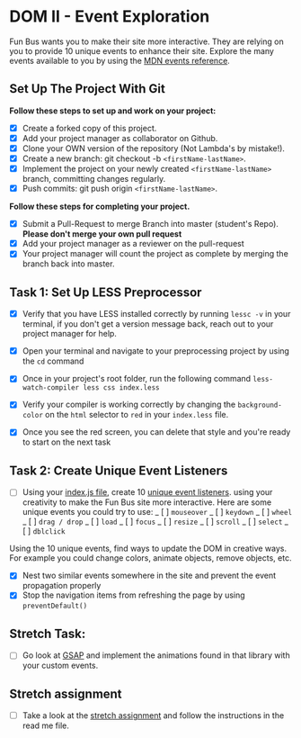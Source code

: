 # DOM II - Event Exploration

Fun Bus wants you to make their site more interactive. They are relying on you to provide 10 unique events to enhance their site. Explore the many events available to you by using the [MDN events reference](https://developer.mozilla.org/en-US/docs/Web/Events).

## Set Up The Project With Git

**Follow these steps to set up and work on your project:**

-   [x] Create a forked copy of this project.
-   [x] Add your project manager as collaborator on Github.
-   [x] Clone your OWN version of the repository (Not Lambda's by mistake!).
-   [x] Create a new branch: git checkout -b `<firstName-lastName>`.
-   [x] Implement the project on your newly created `<firstName-lastName>` branch, committing changes regularly.
-   [x] Push commits: git push origin `<firstName-lastName>`.

**Follow these steps for completing your project.**

-   [x] Submit a Pull-Request to merge <firstName-lastName> Branch into master (student's Repo). **Please don't merge your own pull request**
-   [x] Add your project manager as a reviewer on the pull-request
-   [x] Your project manager will count the project as complete by merging the branch back into master.

## Task 1: Set Up LESS Preprocessor

-   [x] Verify that you have LESS installed correctly by running `lessc -v` in your terminal, if you don't get a version message back, reach out to your project manager for help.

-   [x] Open your terminal and navigate to your preprocessing project by using the `cd` command

-   [x] Once in your project's root folder, run the following command `less-watch-compiler less css index.less`

-   [x] Verify your compiler is working correctly by changing the `background-color` on the `html` selector to `red` in your `index.less` file.

-   [x] Once you see the red screen, you can delete that style and you're ready to start on the next task

## Task 2: Create Unique Event Listeners

-   [ ] Using your [index.js file](js/index.js), create 10 [unique event listeners](https://developer.mozilla.org/en-US/docs/Web/Events). using your creativity to make the Fun Bus site more interactive. Here are some unique events you could try to use:
        _ [ ] `mouseover`
        _ [ ] `keydown`
        _ [ ] `wheel`
        _ [ ] `drag / drop`
        _ [ ] `load`
        _ [ ] `focus`
        _ [ ] `resize`
        _ [ ] `scroll`
        _ [ ] `select`
        _ [ ] `dblclick`

Using the 10 unique events, find ways to update the DOM in creative ways. For example you could change colors, animate objects, remove objects, etc.

-   [x] Nest two similar events somewhere in the site and prevent the event propagation properly
-   [x] Stop the navigation items from refreshing the page by using `preventDefault()`

## Stretch Task:

-   [ ] Go look at [GSAP](https://greensock.com/) and implement the animations found in that library with your custom events.

## Stretch assignment

-   [ ] Take a look at the [stretch assignment](stretch-assignment) and follow the instructions in the read me file.
